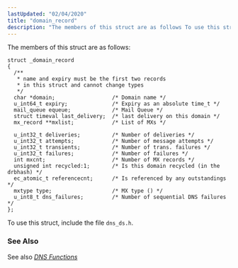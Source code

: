 ```yaml
---
lastUpdated: "02/04/2020"
title: "domain_record"
description: "The members of this struct are as follows To use this struct include the file dns ds h See also Chapter 20 DNS Functions..."
---
```


The members of this struct are as follows:

```
struct _domain_record
{
  /**
   * name and expiry must be the first two records
   * in this struct and cannot change types
   */
  char *domain;                  /* Domain name */
  u_int64_t expiry;              /* Expiry as an absolute time_t */
  mail_queue equeue;             /* Mail Queue */
  struct timeval last_delivery;  /* last delivery on this domain */
  mx_record **mxlist;            /* List of MXs */

  u_int32_t deliveries;          /* Number of deliveries */
  u_int32_t attempts;            /* Number of message attempts */
  u_int32_t transients;          /* Number of trans. failures */
  u_int32_t failures;            /* Number of failures */
  int mxcnt;                     /* Number of MX records */
  unsigned int recycled:1;       /* Is this domain recycled (in the drbhash) */
  ec_atomic_t referencecnt;      /* Is referenced by any outstandings */
  mxtype type;                   /* MX type () */
  u_int8_t dns_failures;         /* Number of sequential DNS failures */
};
```

To use this struct, include the file `dns_ds.h`.

### <a name="idp46565712"></a> See Also

See also [*DNS Functions*](/momentum/3/3-api/dns)
